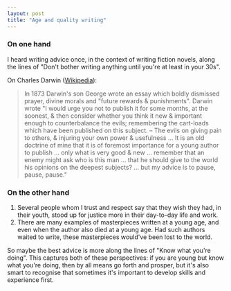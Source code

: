 ```yaml
---
layout: post
title: "Age and quality writing"
---
```

### On one hand  

I heard writing advice once, in the context of writing fiction novels, along the lines of "Don't bother writing anything until you're at least in your 30s".

On Charles Darwin ([Wikipedia](https://en.wikipedia.org/wiki/Religious_views_of_Charles_Darwin#Caution_about_publication,_spiritualism)):
> In 1873 Darwin's son George wrote an essay which boldly dismissed prayer, divine morals and "future rewards & punishments". Darwin wrote "I would urge you not to publish it for some months, at the soonest, & then consider whether you think it new & important enough to counterbalance the evils; remembering the cart-loads which have been published on this subject. – The evils on giving pain to others, & injuring your own power & usefulness ... It is an old doctrine of mine that it is of foremost importance for a young author to publish ... only what is very good & new ... remember that an enemy might ask who is this man ... that he should give to the world his opinions on the deepest subjects? ... but my advice is to pause, pause, pause."

### On the other hand
1. Several people whom I trust and respect say that they wish they had, in their youth, stood up for justice more in their day-to-day life and work.
2. There are many examples of masterpieces written at a young age, and even when the author also died at a young age. Had such authors waited to write, these masterpieces would've been lost to the world.

So maybe the best advice is more along the lines of "Know what you're doing". This captures both of these perspectives: if you are young but know what you're doing, then by all means go forth and prosper, but it's also smart to recognise that sometimes it's important to develop skills and experience first.
